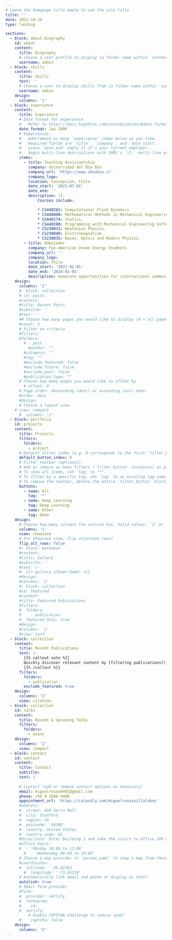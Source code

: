 ```yaml
---
# Leave the homepage title empty to use the site title
title: ''
date: 2022-10-24
type: landing

sections:
  - block: about.biography
    id: about
    content:
      title: Biography
      # Choose a user profile to display (a folder name within `content/authors/`)
      username: admin
  - block: skills
    content:
      title: Skills
      text: ''
      # Choose a user to display skills from (a folder name within `content/authors/`)
      username: admin
    design:
      columns: '1'
  - block: experience
    content:
      title: Experience
      # Date format for experience
      #   Refer to https://docs.hugoblox.com/customization/#date-format
      date_format: Jan 2006
      # Experiences.
      #   Add/remove as many `experience` items below as you like.
      #   Required fields are `title`, `company`, and `date_start`.
      #   Leave `date_end` empty if it's your current employer.
      #   Begin multi-line descriptions with YAML's `|2-` multi-line prefix.
      items:
        - title: Teaching Assistantship
          company: Universidad del Bío Bío
          company_url: 'https://www.ubiobio.cl'
          company_logo: 
          location: Concepción, Chile 
          date_start: '2021-07-01'
          date_end: ''
          description: |2-
              Courses include:

              * CS440282: Computational Fluid Dynamics
              * CS440400: Mathematical Methods in Mechanical Engineering
              * CS440174: Statics.
              * CS440200: Programming with Mechanical Engineering Software.
              * CS230033: Newtonian Physics.
              * CS230040: Electromagnetism.
              * CS230035: Waves, Optics and Modern Physics.
        - title: Embajador
          company: Pan-American Ocean Energy Students
          company_url: ''
          company_logo: 
          location: Chile 
          date_start: '2022-02-01'
          date_end: '2024-01-01'
          description: Generate opportunities for international communication on marine energy developments.
    design:
      columns: '2'
      #- block: collection
      # id: posts
      #content:
      #title: Recent Posts
      #subtitle: ''
      #text: ''
      ## Choose how many pages you would like to display (0 = all pages)
      #count: 5
      # Filter on criteria
      #filters:
      #folders:
        # - post
          #author: ""
        #category: ""
        #tag: ""
        #exclude_featured: false
        #exclude_future: false
        #exclude_past: false
        #publication_type: ""
      # Choose how many pages you would like to offset by
        # offset: 0
      # Page order: descending (desc) or ascending (asc) date.
      #order: desc
      #design:
      # Choose a layout view
    # view: compact
      #  columns: '2'
  - block: portfolio
    id: projects
    content:
      title: Projects
      filters:
        folders:
          - project
      # Default filter index (e.g. 0 corresponds to the first `filter_button` instance below).
      default_button_index: 0
      # Filter toolbar (optional).
      # Add or remove as many filters (`filter_button` instances) as you like.
      # To show all items, set `tag` to "*".
      # To filter by a specific tag, set `tag` to an existing tag name.
      # To remove the toolbar, delete the entire `filter_button` block.
      buttons:
        - name: All
          tag: '*'
        - name: Deep Learning
          tag: Deep Learning
        - name: Other
          tag: Demo
    design:
      # Choose how many columns the section has. Valid values: '1' or '2'.
      columns: '1'
      view: showcase
      # For Showcase view, flip alternate rows?
      flip_alt_rows: false
      #- block: markdown
      #content:
      #title: Gallery
      #subtitle: ''
      #text: |-
      #  {{< gallery album="demo" >}}
      #design:
      #columns: '1'
      #- block: collection
      #id: featured
      #content:
      #title: Featured Publications
      #filters:
      #  folders:
      #    - publication
      #  featured_only: true
      #design:
      #columns: '2'
      #view: card
  - block: collection
    content:
      title: Recent Publications
      text: |-
        {{% callout note %}}
        Quickly discover relevant content by [filtering publications](./publication/).
        {{% /callout %}}
      filters:
        folders:
          - publication
        exclude_featured: true
    design:
      columns: '2'
      view: citation
  - block: collection
    id: talks
    content:
      title: Recent & Upcoming Talks
      filters:
        folders:
          - event
    design:
      columns: '2'
      view: compact
  - block: contact
    id: contact
    content:
      title: Contact
      subtitle:
      text: |-
        
      # Contact (add or remove contact options as necessary)
      email: miguelrosas0401@gmail.com 
      phone: +56 9 2606 4466
      appointment_url: 'https://calendly.com/miguelrosasvillalobos'
      #address:
      #  street: 450 Serra Mall
      #  city: Stanford
      #  region: CA
      #  postcode: '94305'
      #  country: United States
      #  country_code: US
      #directions: Enter Building 1 and take the stairs to Office 200 on Floor 2
      #office_hours:
      #  - 'Monday 10:00 to 13:00'
        #  - 'Wednesday 09:00 to 10:00'
      # Choose a map provider in `params.yaml` to show a map from these coordinates
      #coordinates:
      #  latitude: '-36.82163'
        #  longitude: '-73.01220'  
      # Automatically link email and phone or display as text?
      autolink: true
      # Email form provider
      #form:
      #  provider: netlify
      #  formspree:
      #    id:
      #  netlify:
          # Enable CAPTCHA challenge to reduce spam?
      #    captcha: false
    design:
      columns: '2'
---
```

